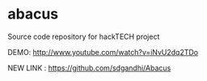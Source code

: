 abacus
======

Source code repository for hackTECH project

DEMO: http://www.youtube.com/watch?v=iNvU2dq2TDo

NEW LINK : https://github.com/sdgandhi/Abacus
